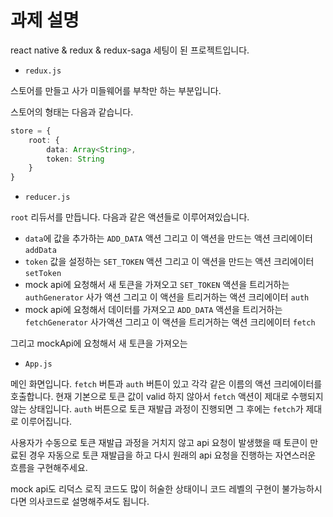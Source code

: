 # 과제 설명

react native & redux & redux-saga 세팅이 된 프로젝트입니다. 

- `redux.js` 

스토어를 만들고 사가 미들웨어를 부착만 하는 부분입니다.

스토어의 형태는 다음과 같습니다.

```ts
store = {
    root: {
        data: Array<String>,
        token: String
    }
}
```

- `reducer.js`

`root` 리듀서를 만듭니다. 다음과 같은 액션들로 이루어져있습니다.

- `data`에 값을 추가하는 `ADD_DATA` 액션 그리고 이 액션을 만드는 액션 크리에이터 `addData`
- `token` 값을 설정하는 `SET_TOKEN` 액션 그리고 이 액션을 만드는 액션 크리에이터 `setToken`
- mock api에 요청해서 새 토큰을 가져오고 `SET_TOKEN` 액션을 트리거하는 `authGenerator` 사가 액션 그리고 이 액션을 트리거하는 액션 크리에이터 `auth`
- mock api에 요청해서 데이터를 가져오고 `ADD_DATA` 액션을 트리거하는 `fetchGenerator` 사가액션 그리고 이 액션을 트리거하는 액션 크리에이터 `fetch`


그리고 mockApi에 요청해서 새 토큰을 가져오는 

- `App.js`

메인 화면입니다. `fetch` 버튼과 `auth` 버튼이 있고 각각 같은 이름의 액션 크리에이터를 호출합니다. 현재 기본으로 토큰 값이 valid 하지 않아서 `fetch` 액션이 제대로 수행되지 않는 상태입니다. `auth` 버튼으로 토큰 재발급 과정이 진행되면 그 후에는 `fetch`가 제대로 이루어집니다. 

사용자가 수동으로 토큰 재발급 과정을 거치지 않고 api 요청이 발생했을 때 토큰이 만료된 경우 자동으로 토큰 재발급을 하고 다시 원래의 api 요청을 진행하는 자연스러운 흐름을 구현해주세요.

mock api도 리덕스 로직 코드도 많이 허술한 상태이니 코드 레벨의 구현이 불가능하시다면 의사코드로 설명해주셔도 됩니다.
